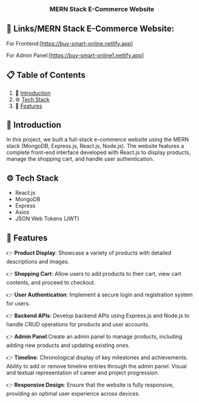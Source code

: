 

<h3 align="center">MERN Stack E-Commerce Website</h3>


## <a name="link">🔗 Links</a>/MERN Stack E-Commerce Website: 

For Frontend:[https://buy-smart-online.netlify.app]

For Admin Panel:[https://buy-smart-online1.netlify.app]



## 📋 <a name="table">Table of Contents</a>


1. 🤖 [Introduction](#introduction)
2. ⚙️ [Tech Stack](#tech-stack)
3. 🔋 [Features](#features)



## <a name="introduction">🤖 Introduction</a>

In this project, we built a full-stack e-commerce website using the MERN stack (MongoDB, Express.js, React.js, Node.js). The website features a complete front-end interface developed with React.js to display products, manage the shopping cart, and handle user authentication.


## <a name="tech-stack">⚙️ Tech Stack</a>

- React.js
- MongoDB
- Express
- Axios
- JSON Web Tokens (JWT)


## <a name="features">🔋 Features</a>

👉 **Product Display**: Showcase a variety of products with detailed descriptions and images.

👉 **Shopping Cart**: Allow users to add products to their cart, view cart contents, and proceed to checkout.

👉 **User Authentication**: Implement a secure login and registration system for users.

👉 **Backend APIs**: Develop backend APIs using Express.js and Node.js to handle CRUD operations for products and user accounts.

👉 **Admin Panel**:Create an admin panel to manage products, including adding new products and updating existing ones.

👉 **Timeline**: Chronological display of key milestones and achievements. Ability to add or remove timeline entries through the admin panel. Visual and textual representation of career and project progression.

👉 **Responsive Design**: Ensure that the website is fully responsive, providing an optimal user experience across devices.
